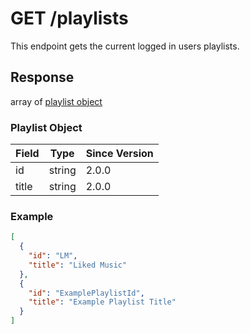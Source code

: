 # GET /playlists

This endpoint gets the current logged in users playlists.

## Response

array of [playlist object](#playlist-object)

### Playlist Object

| Field | Type   | Since Version |
| ----- | ------ | ------------- |
| id    | string | 2.0.0         |
| title | string | 2.0.0         |

### Example

```json
[
  {
    "id": "LM",
    "title": "Liked Music"
  },
  {
    "id": "ExamplePlaylistId",
    "title": "Example Playlist Title"
  }
]
```

